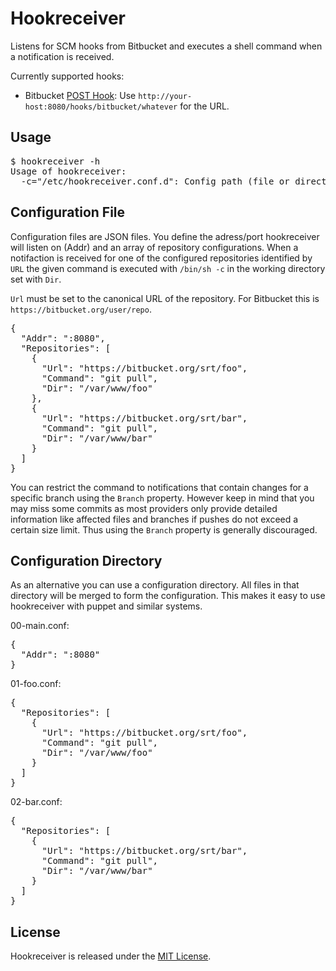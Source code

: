Hookreceiver
============

Listens for SCM hooks from Bitbucket and executes a shell command when a notification is received.

Currently supported hooks:

* Bitbucket [POST Hook](https://confluence.atlassian.com/display/BITBUCKET/POST+hook+management):
  Use `http://your-host:8080/hooks/bitbucket/whatever` for the URL.

Usage
-----

<pre>
$ hookreceiver -h
Usage of hookreceiver:
  -c="/etc/hookreceiver.conf.d": Config path (file or directory)
</pre>


Configuration File
------------------

Configuration files are JSON files. You define the adress/port hookreceiver will listen on (Addr) and 
an array of repository configurations. When a notifaction is received for one of the configured
repositories identified by `URL` the given command is executed with `/bin/sh -c` in the
working directory set with `Dir`.

`Url` must be set to the canonical URL of the repository. For Bitbucket this is `https://bitbucket.org/user/repo`.

<pre>
{
  "Addr": ":8080",
  "Repositories": [
    {
      "Url": "https://bitbucket.org/srt/foo",
      "Command": "git pull",
      "Dir": "/var/www/foo"
    },
    {
      "Url": "https://bitbucket.org/srt/bar",
      "Command": "git pull",
      "Dir": "/var/www/bar"
    }
  ]
}
</pre>

You can restrict the command to notifications that contain changes for a specific branch using the `Branch` property.
However keep in mind that you may miss some commits as most providers only provide detailed information like
affected files and branches if pushes do not exceed a certain size limit. Thus using the `Branch` property is generally
discouraged.

Configuration Directory
-----------------------

As an alternative you can use a configuration directory. All files in that directory will be merged to 
form the configuration. This makes it easy to use hookreceiver with puppet and similar systems.

00-main.conf:
<pre>
{
  "Addr": ":8080"
}
</pre>

01-foo.conf:
<pre>
{
  "Repositories": [
    {
      "Url": "https://bitbucket.org/srt/foo",
      "Command": "git pull",
      "Dir": "/var/www/foo"
    }
  ]
}
</pre>

02-bar.conf:
<pre>
{
  "Repositories": [
    {
      "Url": "https://bitbucket.org/srt/bar",
      "Command": "git pull",
      "Dir": "/var/www/bar"
    }
  ]
}
</pre>

License
-------

Hookreceiver is released under the [MIT License](http://www.opensource.org/licenses/MIT).